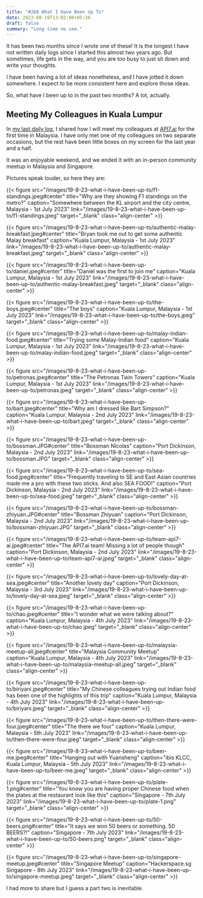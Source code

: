 ```yaml
---
title: "#268 What I Have Been Up To"
date: 2023-08-19T13:02:08+05:30
draft: false
summary: "Long time no see."
---
```


It has been two months since I wrote one of these! It is the longest I have not written daily logs since I started this almost two years ago. But sometimes, life gets in the way, and you are too busy to just sit down and write your thoughts.

I have been having a lot of ideas nonetheless, and I have jotted it down somewhere. I expect to be more consistent here and explore those ideas.

So, what have I been up to in the past two months? A lot, actually.

## Meeting My Colleagues in Kuala Lumpur

In [my last daily log](/dailies/19-6-23-top-things-to-do-in-malaysia/), I shared how I will meet my colleagues at [API7.ai](https://api7.ai) for the first time in Malaysia. I have only met one of my colleagues on two separate occasions, but the rest have been little boxes on my screen for the last year and a half.

It was an enjoyable weekend, and we ended it with an in-person community meetup in Malaysia and Singapore.

Pictures speak louder, so here they are:

{{< figure src="/images/19-8-23-what-i-have-been-up-to/f1-standings.jpeg#center" title="Why are they showing F1 standings on the metro?" caption="Somewhere between the KL airport and the city centre, Malaysia - 1st July 2023" link="/images/19-8-23-what-i-have-been-up-to/f1-standings.jpeg" target="_blank" class="align-center" >}}

{{< figure src="/images/19-8-23-what-i-have-been-up-to/authentic-malay-breakfast.jpeg#center" title="Bryan took me out to get some authentic Malay breakfast" caption="Kuala Lumpur, Malaysia - 1st July 2023" link="/images/19-8-23-what-i-have-been-up-to/authentic-malay-breakfast.jpeg" target="_blank" class="align-center" >}}

{{< figure src="/images/19-8-23-what-i-have-been-up-to/daniel.jpeg#center" title="Daniel was the first to join me" caption="Kuala Lumpur, Malaysia - 1st July 2023" link="/images/19-8-23-what-i-have-been-up-to/authentic-malay-breakfast.jpeg" target="_blank" class="align-center" >}}

{{< figure src="/images/19-8-23-what-i-have-been-up-to/the-boys.jpeg#center" title="The boys" caption="Kuala Lumpur, Malaysia - 1st July 2023" link="/images/19-8-23-what-i-have-been-up-to/the-boys.jpeg" target="_blank" class="align-center" >}}

{{< figure src="/images/19-8-23-what-i-have-been-up-to/malay-indian-food.jpeg#center" title="Trying some Malay-Indian food" caption="Kuala Lumpur, Malaysia - 1st July 2023" link="/images/19-8-23-what-i-have-been-up-to/malay-indian-food.jpeg" target="_blank" class="align-center" >}}

{{< figure src="/images/19-8-23-what-i-have-been-up-to/petronas.jpeg#center" title="The Petronas Twin Towers" caption="Kuala Lumpur, Malaysia - 1st July 2023" link="/images/19-8-23-what-i-have-been-up-to/petronas.jpeg" target="_blank" class="align-center" >}}

{{< figure src="/images/19-8-23-what-i-have-been-up-to/bart.jpeg#center" title="Why am I dressed like Bart Simpson?" caption="Kuala Lumpur, Malaysia - 2nd July 2023" link="/images/19-8-23-what-i-have-been-up-to/bart.jpeg" target="_blank" class="align-center" >}}

{{< figure src="/images/19-8-23-what-i-have-been-up-to/bossman.JPG#center" title="Bossman Nicolas" caption="Port Dickinson, Malaysia - 2nd July 2023" link="/images/19-8-23-what-i-have-been-up-to/bossman.JPG" target="_blank" class="align-center" >}}

{{< figure src="/images/19-8-23-what-i-have-been-up-to/sea-food.jpeg#center" title="Frequently traveling to SE and East Asian countries made me a pro with these two sticks. And also SEA FOOD!" caption="Port Dickinson, Malaysia - 2nd July 2023" link="/images/19-8-23-what-i-have-been-up-to/sea-food.jpeg" target="_blank" class="align-center" >}}

{{< figure src="/images/19-8-23-what-i-have-been-up-to/bossman-zhiyuan.JPG#center" title="Bossman Zhiyuan" caption="Port Dickinson, Malaysia - 2nd July 2023" link="/images/19-8-23-what-i-have-been-up-to/bossman-zhiyuan.JPG" target="_blank" class="align-center" >}}

{{< figure src="/images/19-8-23-what-i-have-been-up-to/team-api7-ai.jpeg#center" title="The API7.ai team! Missing a lot of people though" caption="Port Dickinson, Malaysia - 2nd July 2023" link="/images/19-8-23-what-i-have-been-up-to/team-api7-ai.jpeg" target="_blank" class="align-center" >}}

{{< figure src="/images/19-8-23-what-i-have-been-up-to/lovely-day-at-sea.jpeg#center" title="Another lovely day" caption="Port Dickinson, Malaysia - 3rd July 2023" link="/images/19-8-23-what-i-have-been-up-to/lovely-day-at-sea.jpeg" target="_blank" class="align-center" >}}

{{< figure src="/images/19-8-23-what-i-have-been-up-to/chao.jpeg#center" title="I wonder what we were talking about?" caption="Kuala Lumpur, Malaysia - 4th July 2023" link="/images/19-8-23-what-i-have-been-up-to/chao.jpeg" target="_blank" class="align-center" >}}

{{< figure src="/images/19-8-23-what-i-have-been-up-to/malaysia-meetup-all.jpeg#center" title="Malaysia Community Meetup" caption="Kuala Lumpur, Malaysia - 4th July 2023" link="/images/19-8-23-what-i-have-been-up-to/malaysia-meetup-all.jpeg" target="_blank" class="align-center" >}}

{{< figure src="/images/19-8-23-what-i-have-been-up-to/biriyani.jpeg#center" title="My Chinese colleagues trying out Indian food has been one of the highlights of this trip" caption="Kuala Lumpur, Malaysia - 4th July 2023" link="/images/19-8-23-what-i-have-been-up-to/biriyani.jpeg" target="_blank" class="align-center" >}}

{{< figure src="/images/19-8-23-what-i-have-been-up-to/then-there-were-four.jpeg#center" title="The there we four" caption="Kuala Lumpur, Malaysia - 5th July 2023" link="/images/19-8-23-what-i-have-been-up-to/then-there-were-four.jpeg" target="_blank" class="align-center" >}}

{{< figure src="/images/19-8-23-what-i-have-been-up-to/beer-me.jpeg#center" title="Hanging out with Yuansheng" caption="ibis KLCC, Kuala Lumpur, Malaysia - 5th July 2023" link="/images/19-8-23-what-i-have-been-up-to/beer-me.jpeg" target="_blank" class="align-center" >}}

{{< figure src="/images/19-8-23-what-i-have-been-up-to/plate-1.png#center" title="You know you are having proper Chinese food when the plates at the restaurant look like this" caption="Singapore - 7th July 2023" link="/images/19-8-23-what-i-have-been-up-to/plate-1.png" target="_blank" class="align-center" >}}

{{< figure src="/images/19-8-23-what-i-have-been-up-to/50-beers.png#center" title="It says we won 50 beers or something. 50 BEERS?!" caption="Singapore - 7th July 2023" link="/images/19-8-23-what-i-have-been-up-to/50-beers.png" target="_blank" class="align-center" >}}

{{< figure src="/images/19-8-23-what-i-have-been-up-to/singapore-meetup.jpeg#center" title="Singapore Meetup" caption="Hackerspace.sg Singapore - 8th July 2023" link="/images/19-8-23-what-i-have-been-up-to/singapore-meetup.jpeg" target="_blank" class="align-center" >}}

I had more to share but I guess a part two is inevitable.
